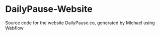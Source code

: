# DailyPause-Website
Source code for the website DailyPause.co, generated by Michael using Webflow 
